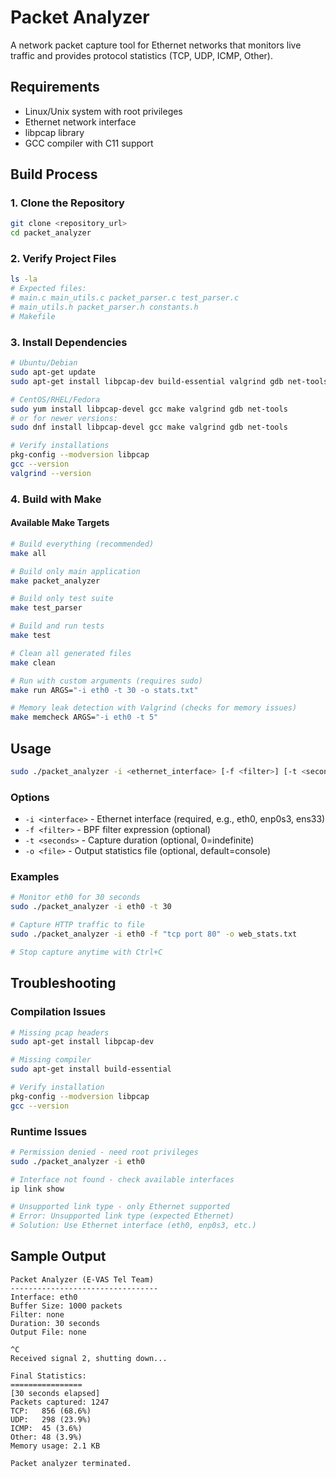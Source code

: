 # Packet Analyzer

A network packet capture tool for Ethernet networks that monitors live traffic and provides protocol statistics (TCP, UDP, ICMP, Other).

## Requirements

- Linux/Unix system with root privileges
- Ethernet network interface
- libpcap library
- GCC compiler with C11 support

## Build Process

### 1. Clone the Repository
```bash
git clone <repository_url>
cd packet_analyzer
```

### 2. Verify Project Files
```bash
ls -la
# Expected files:
# main.c main_utils.c packet_parser.c test_parser.c
# main_utils.h packet_parser.h constants.h
# Makefile
```

### 3. Install Dependencies
```bash
# Ubuntu/Debian
sudo apt-get update
sudo apt-get install libpcap-dev build-essential valgrind gdb net-tools

# CentOS/RHEL/Fedora  
sudo yum install libpcap-devel gcc make valgrind gdb net-tools
# or for newer versions:
sudo dnf install libpcap-devel gcc make valgrind gdb net-tools

# Verify installations
pkg-config --modversion libpcap
gcc --version
valgrind --version
```

### 4. Build with Make

#### Available Make Targets
```bash
# Build everything (recommended)
make all

# Build only main application
make packet_analyzer

# Build only test suite  
make test_parser

# Build and run tests
make test

# Clean all generated files
make clean

# Run with custom arguments (requires sudo)
make run ARGS="-i eth0 -t 30 -o stats.txt"

# Memory leak detection with Valgrind (checks for memory issues)
make memcheck ARGS="-i eth0 -t 5"
```

## Usage

```bash
sudo ./packet_analyzer -i <ethernet_interface> [-f <filter>] [-t <seconds>] [-o <output_file>]
```

### Options
- `-i <interface>` - Ethernet interface (required, e.g., eth0, enp0s3, ens33)
- `-f <filter>` - BPF filter expression (optional)
- `-t <seconds>` - Capture duration (optional, 0=indefinite)
- `-o <file>` - Output statistics file (optional, default=console)


### Examples
```bash
# Monitor eth0 for 30 seconds
sudo ./packet_analyzer -i eth0 -t 30

# Capture HTTP traffic to file
sudo ./packet_analyzer -i eth0 -f "tcp port 80" -o web_stats.txt

# Stop capture anytime with Ctrl+C
```

## Troubleshooting

### Compilation Issues
```bash
# Missing pcap headers
sudo apt-get install libpcap-dev

# Missing compiler
sudo apt-get install build-essential

# Verify installation
pkg-config --modversion libpcap
gcc --version
```

### Runtime Issues
```bash
# Permission denied - need root privileges
sudo ./packet_analyzer -i eth0

# Interface not found - check available interfaces  
ip link show

# Unsupported link type - only Ethernet supported
# Error: Unsupported link type (expected Ethernet)
# Solution: Use Ethernet interface (eth0, enp0s3, etc.)
```

## Sample Output
```
Packet Analyzer (E-VAS Tel Team)
---------------------------------
Interface: eth0
Buffer Size: 1000 packets
Filter: none
Duration: 30 seconds
Output File: none

^C
Received signal 2, shutting down...

Final Statistics:
================
[30 seconds elapsed]
Packets captured: 1247
TCP:   856 (68.6%)
UDP:   298 (23.9%)
ICMP:  45 (3.6%)
Other: 48 (3.9%)
Memory usage: 2.1 KB

Packet analyzer terminated.
```